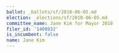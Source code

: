 ```yaml
---
ballot: _ballots/sf/2018-06-05.md
election: _elections/sf/2018-06-05.md
committee_name: Jane Kim for Mayor 2018
filer_id: '1400832'
is_incumbent: false
name: Jane Kim
---
```

